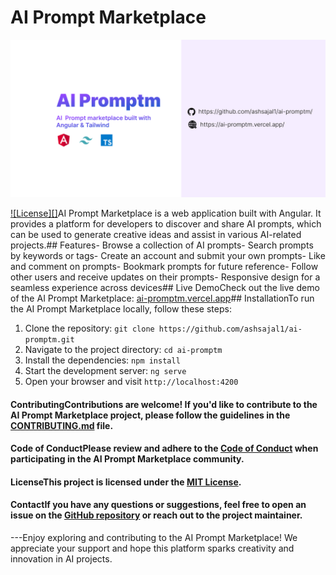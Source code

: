 # AI Prompt Marketplace

![Cover Image](./ai-promptm-cover.png)

[![License][]](https://github.com/ashsajal1/ai-promptm/blob/main/LICENSE)AI Prompt Marketplace is a web application built with Angular. It provides a platform for developers to discover and share AI prompts, which can be used to generate creative ideas and assist in various AI-related projects.## Features- Browse a collection of AI prompts- Search prompts by keywords or tags- Create an account and submit your own prompts- Like and comment on prompts- Bookmark prompts for future reference- Follow other users and receive updates on their prompts- Responsive design for a seamless experience across devices## Live DemoCheck out the live demo of the AI Prompt Marketplace: [ai-promptm.vercel.app](https://ai-promptm.vercel.app)## InstallationTo run the AI Prompt Marketplace locally, follow these steps:

1. Clone the repository: `git clone https://github.com/ashsajal1/ai-promptm.git`
2. Navigate to the project directory: `cd ai-promptm`
3. Install the dependencies: `npm install`
4. Start the development server: `ng serve`
5. Open your browser and visit `http://localhost:4200`

#### ContributingContributions are welcome! If you'd like to contribute to the AI Prompt Marketplace project, please follow the guidelines in the [CONTRIBUTING.md](https://github.com/ashsajal1/ai-promptm/blob/main/CONTRIBUTING.md) file.
#### Code of ConductPlease review and adhere to the [Code of Conduct](https://github.com/ashsajal1/ai-promptm/blob/main/CODE_OF_CONDUCT.md) when participating in the AI Prompt Marketplace community.
#### LicenseThis project is licensed under the [MIT License](https://github.com/ashsajal1/ai-promptm/blob/main/LICENSE).
#### ContactIf you have any questions or suggestions, feel free to open an issue on the [GitHub repository](https://github.com/ashsajal1/ai-promptm) or reach out to the project maintainer.

---Enjoy exploring and contributing to the AI Prompt Marketplace! We appreciate your support and hope this platform sparks creativity and innovation in AI projects.
